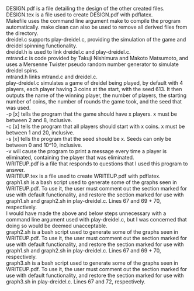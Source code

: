DESIGN.pdf is a file detailing the design of the other created files.  
DESIGN.tex is a file used to create DESIGN.pdf with pdflatex.  
Makefile uses the command line argument make to compile the program automatically. make clean can also be used to remove all derived files from the directory.  
dreidel.c supports play-dreidel.c, providing the simulation of the game and dreidel spinning functionality.  
dreidel.h is used to link dreidel.c and play-dreidel.c.  
mtrand.c is code provided by Takuji Nishimura and Makoto Matsumoto, and uses a Mersenne Twister pseudo random number generator to simulate dreidel spins.  
mtrand.h links mtrand.c and dreidel.c.  
play-dreidel.c simulates a game of dreidel being played, by default with 4 players, each player having 3 coins at the start, with the seed 613. It then outputs the name of the winning player, the number of players, the starting number of coins, the number of rounds the game took, and the seed that was used.  
-p [x] tells the program that the game should have x players. x must be between 2 and 8, inclusive.  
-c [x] tells the program that all players should start with x coins. x must be between 1 and 20, inclusive.  
-s [x] tells the program that the seed should be x. Seeds can only be between 0 and 10^10, inclusive.  
-v will cause the program to print a message every time a player is eliminated, containing the player that was eliminated.  
WRITEUP.pdf is a file that responds to questions that I used this program to answer.  
WRITEUP.tex is a file used to create WRITEUP.pdf with pdflatex.  
graph1.sh is a bash script used to generate some of the graphs seen in WRITEUP.pdf. To use it, the user must comment out the section marked for use with default functionality, and restore the section marked for use with graph1.sh and graph2.sh in play-dreidel.c. Lines 67 and 69 + 70, respectively.  
I would have made the above and below steps unnecessary with a command line argument used with play-dreidel.c, but I was concerned that doing so would be deemed unacceptable.  
graph2.sh is a bash script used to generate some of the graphs seen in WRITEUP.pdf. To use it, the user must comment out the section marked for use with default functionality, and restore the section marked for use with graph1.sh and graph2.sh in play-dreidel.c. Lines 67 and 69 + 70, respectively.  
graph3.sh is a bash script used to generate some of the graphs seen in WRITEUP.pdf. To use it, the user must comment out the section marked for use with default functionality, and restore the section marked for use with graph3.sh in play-dreidel.c. Lines 67 and 72, respectively.